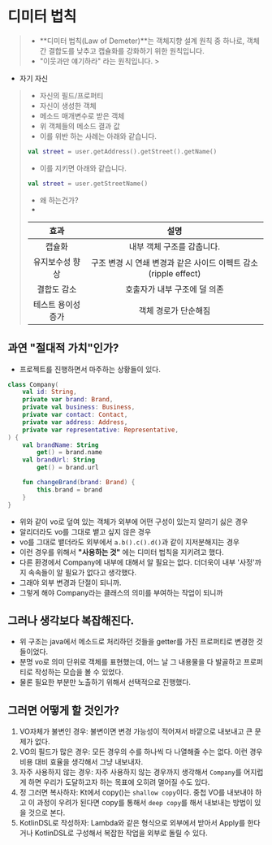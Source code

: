 # 디미터 법칙

> - **디미터 법칙(Law of Demeter)**는 객체지향 설계 원칙 중 하나로, 객체 간 결합도를 낮추고 캡슐화를 강화하기 위한 원칙입니다.
> - "이웃과만 얘기하라" 라는 원칙입니다.
    >
- 자기 자신
>   - 자신의 필드/프로퍼티
>   - 자신이 생성한 객체
>   - 메소드 매개변수로 받은 객체
>   - 위 객체들의 메소드 결과 값
> - 이를 위반 하는 사례는 아래와 같습니다.
> ```kotlin
> val street = user.getAddress().getStreet().getName()
> ```
> - 이를 지키면 아래와 같습니다.
> ```kotlin
> val street = user.getStreetName()
> ```
>
> - 왜 하는건가?
> -
> |     효과     |                     설명                      |
> |:----------:|:-------------------------------------------:|
> |    캡슐화     |               내부 객체 구조를 감춥니다.               |
> |  유지보수성 향상  | 구조 변경 시 연쇄 변경과 같은 사이드 이펙트 감소(ripple effect) |
> |   결합도 감소   |              호출자가 내부 구조에 덜 의존               |
> | 테스트 용이성 증가 |                 객체 경로가 단순해짐                 |
> 

## 과연 "절대적 가치"인가?
- 프로젝트를 진행하면서 마주하는 상황들이 있다.
```kotlin
class Company(
    val id: String,
    private var brand: Brand,
    private val business: Business,
    private var contact: Contact,
    private var address: Address,
    private var representative: Representative,
) {
    val brandName: String
        get() = brand.name
    val brandUrl: String
        get() = brand.url

    fun changeBrand(brand: Brand) {
        this.brand = brand
    }
}
```
- 위와 같이 vo로 덮여 있는 객체가 외부에 어떤 구성이 있는지 알리기 싫은 경우
- 알리더라도 vo를 그대로 뱉고 싶지 않은 경우
- vo를 그대로 뱉더라도 외부에서 `a.b().c().d()`과 같이 지저분해지는 경우
- 이런 경우를 위해서 **"사용하는 것"** 에는 디미터 법칙을 지키려고 했다.
- 다른 환경에서 Company에 내부에 대해서 알 필요는 없다. 더더욱이 내부 '사정'까지 속속들이 알 필요가 없다고 생각했다.
- 그래야 외부 변경과 단절이 되니까.
- 그렇게 해야 Company라는 클래스의 의미를 부여하는 작업이 되니까

## 그러나 생각보다 복잡해진다.
- 위 구조는 java에서 메소드로 처리하던 것들을 getter를 가진 프로퍼티로 변경한 것들이었다.
- 분명 vo로 의미 단위로 객체를 표현했는데, 어느 날 그 내용물을 다 발골하고 프로퍼티로 작성하는 모습을 볼 수 있었다.
- 물론 필요한 부분만 노출하기 위해서 선택적으로 진행했다. 

## 그러면 어떻게 할 것인가?
1. VO자체가 불변인 경우: 불변이면 변경 가능성이 적어져서 바깥으로 내보내고 큰 문제가 없다.
2. VO의 필드가 많은 경우: 모든 경우의 수를 하나씩 다 나열해줄 수는 없다. 이런 경우 비용 대비 효율을 생각해서 그냥 내보내자.
2. 자주 사용하지 않는 경우: 자주 사용하지 않는 경우까지 생각해서 `Company`를 어지럽게 하면 우리가 도달하고자 하는 목표에 오히려 멀어질 수도 있다.
3. 정 그러면 복사하자: Kt에서 copy()는 `shallow copy`이다. 중첩 VO를 내보내야 하고 이 과정이 우려가 된다면 copy를 통해서 `deep copy`를 해서 내보내는 방법이 있을 것으로 본다.
4. KotlinDSL로 작성하자: Lambda와 같은 형식으로 외부에서 받아서 Apply를 한다거나 KotlinDSL로 구성해서 복잡한 작업을 외부로 돌릴 수 있다.